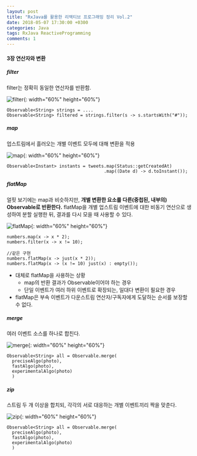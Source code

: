 ```yaml
---
layout: post
title: "RxJava를 활용한 리액티브 프로그래밍 정리 Vol.2"
date: 2018-05-07 17:30:00 +0300
categories: Java
tags: RxJava ReactiveProgramming
comments: 1
---
```

#### 3장 연산자와 변환
##### filter
filter는 정확히 동일한 연산자를 반환함.  

![filter](../../../assets/postImages/rx-diagram/rx-filter.png){: width="60%" height="60%"}
```
Observable<String> strings = ....
Observable<String> filtered = strings.filter(s -> s.startsWith("#"));
```
##### map
업스트림에서 흘러오는 개별 이벤트 모두에 대해 변환을 적용  

![map](../../../assets/postImages/rx-diagram/rx-map.png){: width="60%" height="60%"}
```
Observable<Instant> instants = tweets.map(Status::getCreatedAt)
                                     .map((Date d) -> d.toInstant());
```
##### flatMap
얼핏 보기에는 map과 비슷하지만, __개별 변환한 요소를 다른(중첩된, 내부의) Observable로 반환한다.__ flatMap을 개별 업스트림 이벤트에 대한 비동기 연산으로 생성하여 분할 실행한 뒤, 결과를 다시 모을 때 사용할 수 있다.

![flatMap](../../../assets/postImages/rx-diagram/rx-flatmap.png){: width="60%" height="60%"}
```
numbers.map(x -> x * 2);
numbers.filter(x -> x != 10);

//같은 구현
numbers.flatMap(x -> just(x * 2));
numbers.flatMap(x -> (x != 10) just(x) : empty());
```
- 대체로 flatMap을 사용하는 상황
  - map의 반환 결과가 Observable이어야 하는 경우
  - 단일 이벤트가 여러 하위 이벤트로 확장되는, 일대다 변환이 필요한 경우
- flatMap은 부속 이벤트가 다운스트림 연산자/구독자에게 도달하는 순서를 보장할 수 없다.

##### merge
여러 이벤트 소스를 하나로 합친다.  

![merge](../../../assets/postImages/rx-diagram/rx-merge.png){: width="60%" height="60%"}
```
Observable<String> all = Observable.merge(
  preciseAlgo(photo),
  fastAlgo(photo),
  experimentalAlgo(photo)
  )
```
##### zip
스트림 두 개 이상을 합치되, 각각의 서로 대응하는 개별 이벤트끼리 짝을 맞춘다.

![zip](../../../assets/postImages/rx-diagram/rx-zip.png){: width="60%" height="60%"}
```
Observable<String> all = Observable.merge(
  preciseAlgo(photo),
  fastAlgo(photo),
  experimentalAlgo(photo)
  )
```
